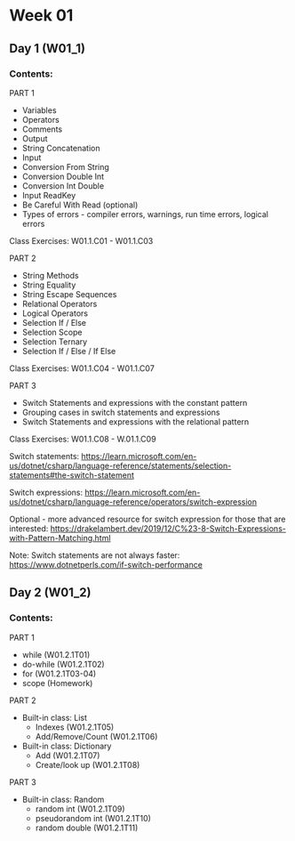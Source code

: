 # Week 01

## Day 1 (W01_1)

### Contents:

PART 1
* Variables
* Operators
* Comments
* Output
* String Concatenation
* Input
* Conversion From String
* Conversion Double Int
* Conversion Int Double
* Input ReadKey
* Be Careful With Read (optional)
* Types of errors - compiler errors, warnings, run time errors, logical errors

Class Exercises: W01.1.C01 - W01.1.C03

PART 2
* String Methods
* String Equality
* String Escape Sequences
* Relational Operators
* Logical Operators
* Selection If / Else
* Selection Scope
* Selection Ternary
* Selection If / Else / If Else

Class Exercises: W01.1.C04 - W01.1.C07

PART 3
* Switch Statements and expressions with the constant pattern
* Grouping cases in switch statements and expressions
* Switch Statements and expressions with the relational pattern

Class Exercises: W01.1.C08 - W.01.1.C09

Switch statements:
https://learn.microsoft.com/en-us/dotnet/csharp/language-reference/statements/selection-statements#the-switch-statement

Switch expressions:
https://learn.microsoft.com/en-us/dotnet/csharp/language-reference/operators/switch-expression

Optional - more advanced resource for switch expression for those that are interested:
https://drakelambert.dev/2019/12/C%23-8-Switch-Expressions-with-Pattern-Matching.html

Note: Switch statements are not always faster: https://www.dotnetperls.com/if-switch-performance

## Day 2 (W01_2)

### Contents:
 
PART 1
* while (W01.2.1T01)
* do-while (W01.2.1T02)
* for (W01.2.1T03-04)
* scope (Homework)
 
PART 2
* Built-in class: List
  - Indexes (W01.2.1T05)
  - Add/Remove/Count (W01.2.1T06)
* Built-in class: Dictionary
  - Add (W01.2.1T07)
  - Create/look up (W01.2.1T08)

PART 3
* Built-in class: Random
  - random int (W01.2.1T09)
  - pseudorandom int (W01.2.1T10)
  - random double (W01.2.1T11)
